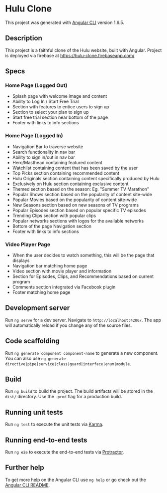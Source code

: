 # Hulu Clone

This project was generated with [Angular CLI](https://github.com/angular/angular-cli) version 1.6.5.

## Description
This project is a faithful clone of the Hulu website, built with Angular. Project is deployed via firebase at https://hulu-clone.firebaseapp.com/

## Specs
### Home Page (Logged Out)
* Splash page with welcome image and content
* Ability to Log In / Start Free Trial
* Section with features to entice users to sign up
* Section to select your plan to sign up
* Start free trial section near bottom of the page
* Footer with links to info sections

### Home Page (Logged In)
* Navigation Bar to traverse website
* Search functionality in nav bar
* Ability to sign in/out in nav bar
* Hero/Masthead containing featured content
* Watchlist containing content that has been saved by the user
* Top Picks section containing recommended content
* Hulu Originals section containing content specifically produced by Hulu
* Exclusively on Hulu section containing exclusive content
* Themed section based on the season: Eg. "Summer TV Marathon"
* Popular Shows section based on the popularity of content site-wide
* Popular Movies based on the popularity of content site-wide
* New Seasons section based on new seasons of TV programs
* Popular Episodes section based on popular specific TV episodes
* Trending Clips section with popular clips
* Popular networks sections with logos for the available networks
* Bottom of the page Navigation section
* Footer with links to info sections

### Video Player Page
* When the user decides to watch something, this will be the page that displays
* Navigation bar matching home page
* Video section with movie player and information
* Section for Episodes, Clips, and Recommendations based on current program
* Comments section integrated via Facebook plugin
* Footer matching home page



## Development server

Run `ng serve` for a dev server. Navigate to `http://localhost:4200/`. The app will automatically reload if you change any of the source files.

## Code scaffolding

Run `ng generate component component-name` to generate a new component. You can also use `ng generate directive|pipe|service|class|guard|interface|enum|module`.

## Build

Run `ng build` to build the project. The build artifacts will be stored in the `dist/` directory. Use the `-prod` flag for a production build.

## Running unit tests

Run `ng test` to execute the unit tests via [Karma](https://karma-runner.github.io).

## Running end-to-end tests

Run `ng e2e` to execute the end-to-end tests via [Protractor](http://www.protractortest.org/).

## Further help

To get more help on the Angular CLI use `ng help` or go check out the [Angular CLI README](https://github.com/angular/angular-cli/blob/master/README.md).
